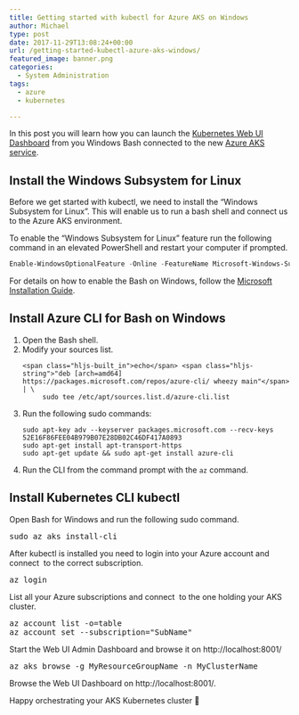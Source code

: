 ```yaml
---
title: Getting started with kubectl for Azure AKS on Windows
author: Michael
type: post
date: 2017-11-29T13:08:24+00:00
url: /getting-started-kubectl-azure-aks-windows/
featured_image: banner.png
categories:
  - System Administration
tags:
  - azure
  - kubernetes

---
```

In this post you will learn how you can launch the [Kubernetes Web UI Dashboard][1] from you Windows Bash connected to the new [Azure AKS service][2].

## Install the Windows Subsystem for Linux

Before we get started with kubectl, we need to install the &#8220;Windows Subsystem for Linux&#8221;. This will enable us to run a bash shell and connect us to the Azure AKS environment.

To enable the &#8220;Windows Subsystem for Linux&#8221; feature run the following command in an elevated PowerShell and restart your computer if prompted.

```powershell
Enable-WindowsOptionalFeature -Online -FeatureName Microsoft-Windows-Subsystem-Linux
```

For details on how to enable the Bash on Windows, follow the [Microsoft Installation Guide][3].

## Install Azure CLI for Bash on Windows

<ol class="lf-text-block lf-block" data-lf-anchor-id="5a2d22b01415efdc7319ccde04e6ed63:0">
  <li>
    Open the Bash shell.
  </li>
  <li>
    Modify your sources list. <pre><code class="lang-bash">&lt;span class="hljs-built_in">echo&lt;/span> &lt;span class="hljs-string">"deb [arch=amd64] https://packages.microsoft.com/repos/azure-cli/ wheezy main"&lt;/span> | \
     sudo tee /etc/apt/sources.list.d/azure-cli.list
</code></pre>
  </li>
  
  <li>
    Run the following sudo commands: <pre><code class="lang-bash">sudo apt-key adv --keyserver packages.microsoft.com --recv-keys 52E16F86FEE04B979B07E28DB02C46DF417A0893
sudo apt-get install apt-transport-https
sudo apt-get update && sudo apt-get install azure-cli
</code></pre>
  </li>
  
  <li>
    Run the CLI from the command prompt with the<span> </span><code>az</code><span> </span>command.
  </li>
</ol>

## Install Kubernetes CLI kubectl

Open Bash for Windows and run the following sudo command.

<pre>sudo az aks install-cli</pre>

After kubectl is installed you need to login into your Azure account and connect  to the correct subscription.

<pre>az login</pre>

List all your Azure subscriptions and connect  to the one holding your AKS cluster.

<pre>az account list -o=table
az account set --subscription="SubName"</pre>

Start the Web UI Admin Dashboard and browse it on http://localhost:8001/

<pre>az aks browse -g MyResourceGroupName -n MyClusterName</pre>

Browse the Web UI Dashboard on http://localhost:8001/.

Happy orchestrating your AKS Kubernetes cluster 🙂

 [1]: https://kubernetes.io/docs/tasks/access-application-cluster/web-ui-dashboard/
 [2]: https://docs.microsoft.com/azure/aks/
 [3]: https://msdn.microsoft.com/commandline/wsl/install_guide
 [4]: https://www.mirenoba.com/2017/11/29/getting-started-kubectl-azure-aks-windows/